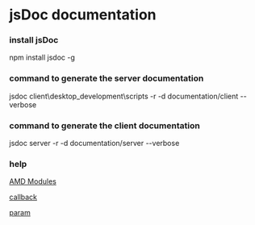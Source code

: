 # jsDoc documentation

### install jsDoc

npm install jsdoc -g

### command to generate the server documentation

jsdoc client\desktop_development\scripts -r -d documentation/client --verbose

### command to generate the client documentation

jsdoc server -r -d documentation/server --verbose

### help

[AMD Modules](http://usejsdoc.org/howto-amd-modules.html)

[callback](http://usejsdoc.org/tags-callback.html)

[param](http://usejsdoc.org/tags-param.html)
